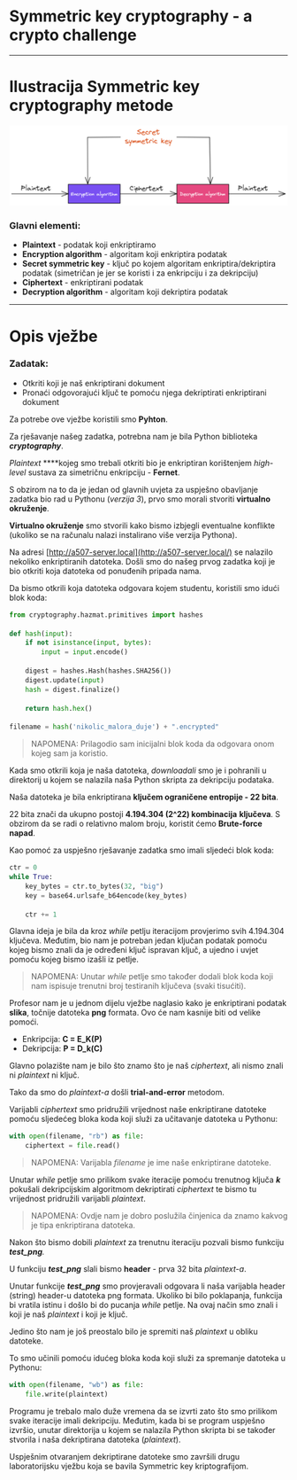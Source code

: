 # Symmetric key cryptography - a crypto challenge

---

# Ilustracija Symmetric key cryptography metode

![Symmetric key cryptography.png](/Images/Symmetric_key_cryptography.png)

### Glavni elementi:

- **Plaintext** - podatak koji enkriptiramo
- **Encryption algorithm** - algoritam koji enkriptira podatak
- **Secret symmetric key** - ključ po kojem algoritam enkriptira/dekriptira podatak (simetričan je jer se koristi i za enkripciju i za dekripciju)
- **Ciphertext** - enkriptirani podatak
- **Decryption algorithm** - algoritam koji dekriptira podatak

---

# Opis vježbe

### Zadatak:

- Otkriti koji je naš enkriptirani dokument
- Pronaći odgovorajući ključ te pomoću njega dekriptirati enkriptirani dokument

Za potrebe ove vježbe koristili smo **Pyhton**.

Za rješavanje našeg zadatka, potrebna nam je bila Python biblioteka ***cryptography***.

*Plaintext* ****kojeg smo trebali otkriti bio je enkriptiran korištenjem *high-level* sustava za simetričnu enkripciju - **Fernet**.

S obzirom na to da je jedan od glavnih uvjeta za uspješno obavljanje zadatka bio rad u Pythonu (*verzija 3*), prvo smo morali stvoriti **virtualno okruženje**.

**Virtualno okruženje** smo stvorili kako bismo izbjegli eventualne konflikte (ukoliko se na računalu nalazi instalirano više verzija Pythona).

Na adresi [http://a507-server.local](http://a507-server.local/) se nalazilo nekoliko enkriptiranih datoteka. Došli smo do našeg prvog zadatka koji je bio otkriti koja datoteka od ponuđenih pripada nama.

Da bismo otkrili koja datoteka odgovara kojem studentu, koristili smo idući blok koda:

```python
from cryptography.hazmat.primitives import hashes

def hash(input):
	if not isinstance(input, bytes):
		input = input.encode()

	digest = hashes.Hash(hashes.SHA256())
	digest.update(input)
	hash = digest.finalize()
	
	return hash.hex()

filename = hash('nikolic_malora_duje') + ".encrypted"
```

> NAPOMENA: Prilagodio sam inicijalni blok koda da odgovara onom kojeg sam ja koristio.
> 

Kada smo otkrili koja je naša datoteka, *downloadali* smo je i pohranili u direktorij u kojem se nalazila naša Python skripta za dekripciju podataka.

Naša datoteka je bila enkriptirana **ključem ograničene entropije - 22 bita**.

22 bita znači da ukupno postoji **4.194.304 (2^22) kombinacija** **ključeva**. S obzirom da se radi o relativno malom broju, koristit ćemo **Brute-force napad**.

Kao pomoć za uspješno rješavanje zadatka smo imali sljedeći blok koda:

```python
ctr = 0
while True:
    key_bytes = ctr.to_bytes(32, "big")
    key = base64.urlsafe_b64encode(key_bytes)

    ctr += 1
```

Glavna ideja je bila da kroz *while* petlju iteracijom provjerimo svih 4.194.304 ključeva. Međutim, bio nam je potreban jedan ključan podatak pomoću kojeg bismo znali da je određeni ključ ispravan ključ, a ujedno i uvjet pomoću kojeg bismo izašli iz petlje.

> NAPOMENA: Unutar *while* petlje smo također dodali blok koda koji nam ispisuje trenutni broj testiranih ključeva (svaki tisućiti).
> 

Profesor nam je u jednom dijelu vježbe naglasio kako je enkriptirani podatak **slika**, točnije datoteka **png** formata. Ovo će nam kasnije biti od velike pomoći.

- Enkripcija: **C = E_K(P)**
- Dekripcija: **P = D_k(C)**

Glavno polazište nam je bilo što znamo što je naš *ciphertext*, ali nismo znali ni *plaintext* ni ključ.

Tako da smo do *plaintext-a* došli **trial-and-error** metodom.

Varijabli *ciphertext* smo pridružili vrijednost naše enkriptirane datoteke pomoću sljedećeg bloka koda koji služi za učitavanje datoteka u Pythonu:

```python
with open(filename, "rb") as file:
    ciphertext = file.read()
```

> NAPOMENA: Varijabla *filename* je ime naše enkriptirane datoteke.
> 

Unutar *while* petlje smo prilikom svake iteracije pomoću trenutnog ključa ***k*** pokušali dekripcijskim algoritmom dekriptirati *ciphertext* te bismo tu vrijednost pridružili varijabli *plaintext*.

> NAPOMENA: Ovdje nam je dobro poslužila činjenica da znamo kakvog je tipa enkriptirana datoteka.
> 

Nakon što bismo dobili *plaintext* za trenutnu iteraciju pozvali bismo funkciju ***test_png**.*

U funkciju ***test_png*** slali bismo **header** - prva 32 bita *plaintext-a*.

Unutar funkcije ***test_png*** smo provjeravali odgovara li naša varijabla header (string) header-u datoteka png formata. Ukoliko bi bilo poklapanja, funkcija bi vratila istinu i došlo bi do pucanja *while* petlje. Na ovaj način smo znali i koji je naš *plaintext* i koji je ključ.

Jedino što nam je još preostalo bilo je spremiti naš *plaintext* u obliku datoteke.

To smo učinili pomoću idućeg bloka koda koji služi za spremanje datoteka u Pythonu:

```python
with open(filename, "wb") as file:
    file.write(plaintext)
```

Programu je trebalo malo duže vremena da se izvrti zato što smo prilikom svake iteracije imali dekripciju. Međutim, kada bi se program uspješno izvršio, unutar direktorija u kojem se nalazila Python skripta bi se također stvorila i naša dekriptirana datoteka (*plaintext*).

Uspješnim otvaranjem dekriptirane datoteke smo završili drugu laboratorijsku vježbu koja se bavila Symmetric key kriptografijom.

